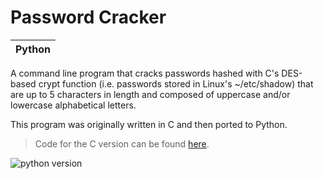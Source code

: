 # Password Cracker

| Python|
|--|


A command line program that cracks passwords hashed with C's DES-based crypt function (i.e. passwords stored in Linux's ~/etc/shadow) that are up to 5 characters in length and composed of uppercase and/or lowercase alphabetical letters.

This program was originally written in C and then ported to Python.

> Code for the C version can be found [here](https://github.com/dillon/cs50/tree/master/pset2/crack).

![python version](https://github.com/dpett/cs50-projects/blob/master/pset6/crack/crackpython.gif?raw=true)
